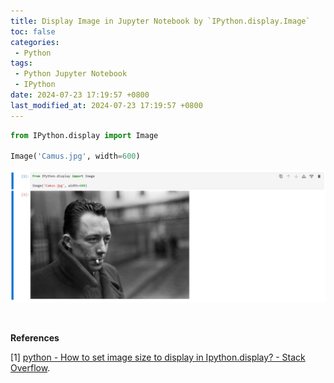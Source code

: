 ```yaml
---
title: Display Image in Jupyter Notebook by `IPython.display.Image`
toc: false
categories:
 - Python
tags:
 - Python Jupyter Notebook
 - IPython
date: 2024-07-23 17:19:57 +0800
last_modified_at: 2024-07-23 17:19:57 +0800
---
```


```python
from IPython.display import Image

Image('Camus.jpg', width=600)
```

![image-20240723172400292](https://raw.githubusercontent.com/HelloWorld-1017/blog-images/main/imgs/202407231724762.png)

<br>

**References**

[1] [python - How to set image size to display in Ipython.display? - Stack Overflow](https://stackoverflow.com/questions/69654877/how-to-set-image-size-to-display-in-ipython-display).